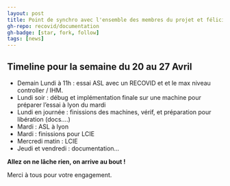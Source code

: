 ```yaml
---
layout: post
title: Point de synchro avec l'ensemble des membres du projet et félicitations
gh-repo: recovid/documentation
gh-badge: [star, fork, follow]
tags: [news]
---
```


## Timeline pour la semaine du 20 au 27 Avril

- Demain Lundi à 11h : essai ASL avec un RECOVID et et le max niveau controller / IHM. 
- Lundi soir : débug et implémentation finale sur une machine pour préparer l’essai à lyon du mardi
- Lundi en journée : finissions des machines, vérif, et préparation pour libération (docs….)
- Mardi : ASL à lyon
- Mardi : finissions pour LCIE
- Mercredi matin : LCIE
- Jeudi et vendredi : documentation…

**Allez on ne lâche rien, on arrive au bout !**

Merci à tous pour votre engagement.
